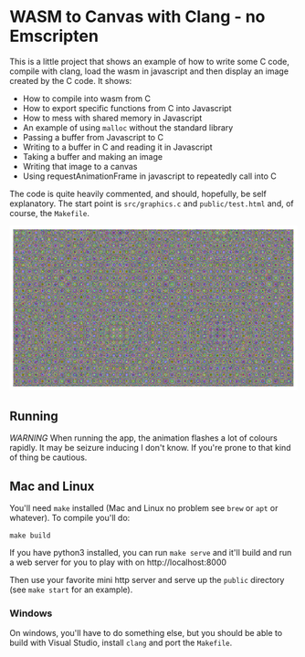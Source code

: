 # WASM to Canvas with Clang - no Emscripten

This is a little project that shows an example of how to write some C code, compile with clang, load the wasm in javascript and then display an image created by the C code. It shows:

- How to compile into wasm from C
- How to export specific functions from C into Javascript
- How to mess with shared memory in Javascript
- An example of using `malloc` without the standard library
- Passing a buffer from Javascript to C
- Writing to a buffer in C and reading it in Javascript
- Taking a buffer and making an image
- Writing that image to a canvas
- Using requestAnimationFrame in javascript to repeatedly call into C

The code is quite heavily commented, and should, hopefully, be self explanatory. The start point is `src/graphics.c` and `public/test.html` and, of course, the `Makefile`.

![Screenshot of running application](public/shot.png)

## Running

_WARNING_ When running the app, the animation flashes a lot of colours rapidly. It may be seizure inducing I don't know. If you're prone to that kind of thing be cautious.

## Mac and Linux

You'll need `make` installed (Mac and Linux no problem see `brew` or `apt` or whatever). To compile you'll do:

```
make build
```

If you have python3 installed, you can run `make serve` and it'll build and run a web server for you to play with on http://localhost:8000

Then use your favorite mini http server and serve up the `public` directory (see `make start` for an example).

### Windows

On windows, you'll have to do something else, but you should be able to build with Visual Studio, install `clang` and port the `Makefile`.
